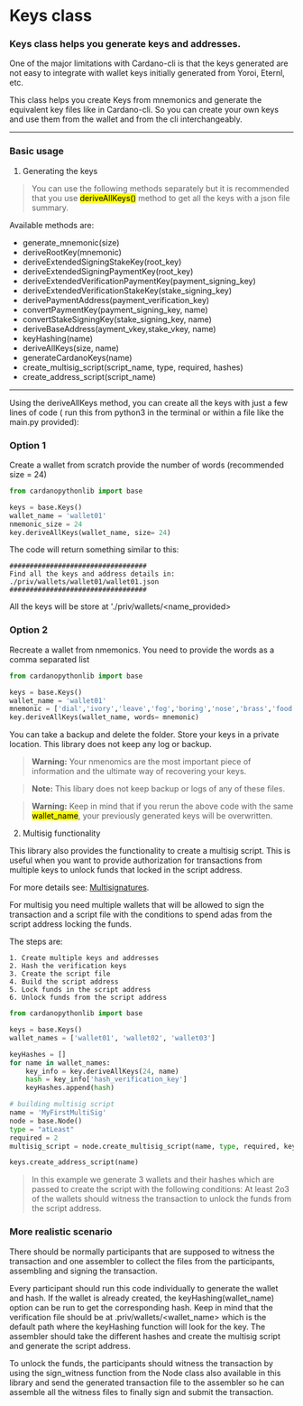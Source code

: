 # Keys class 

### Keys class helps you generate keys and addresses.
One of the major limitations with Cardano-cli is that the keys generated are not easy to integrate with wallet keys initially generated from Yoroi, Eternl, etc.

This class helps you create Keys from mnemonics and generate the equivalent key files like in Cardano-cli. So you can create your own keys and use them from the wallet and from the cli interchangeably.

***

### Basic usage

1. Generating the keys

> You can use the following methods separately but it is recommended that you use <mark>deriveAllKeys()</mark> method to get all the keys with a json file summary. 

Available methods are:

- generate_mnemonic(size)
- deriveRootKey(mnemonic)
- deriveExtendedSigningStakeKey(root_key)
- deriveExtendedSigningPaymentKey(root_key)
- deriveExtendedVerificationPaymentKey(payment_signing_key)
- deriveExtendedVerificationStakeKey(stake_signing_key)
- derivePaymentAddress(payment_verification_key)
- convertPaymentKey(payment_signing_key, name)
- convertStakeSigningKey(stake_signing_key, name)
- deriveBaseAddress(ayment_vkey,stake_vkey, name)
- keyHashing(name)
- deriveAllKeys(size, name)
- generateCardanoKeys(name)
- create_multisig_script(script_name, type, required, hashes)
- create_address_script(script_name)

***

Using the deriveAllKeys method, you can create all the keys with just a few lines of code ( run this from python3 in the terminal or within a file like the main.py provided): 

### Option 1

Create a wallet from scratch provide the number of words (recommended size = 24)

```python
from cardanopythonlib import base

keys = base.Keys()
wallet_name = 'wallet01'
nmemonic_size = 24
key.deriveAllKeys(wallet_name, size= 24)
```
The code will return something similar to this:

    ##################################
    Find all the keys and address details in: ./priv/wallets/wallet01/wallet01.json
    ##################################

All the keys will be store at './priv/wallets/<name_provided>

### Option 2

Recreate a wallet from nmemonics. You need to provide the words as a comma separated list

```python
from cardanopythonlib import base

keys = base.Keys()
wallet_name = 'wallet01'
mnemonic = ['dial','ivory','leave','fog','boring','nose','brass','food','kitchen','example','fame','expire','apart','game','pipe','ship','excite','sponsor','bread','place','beach','raven','prevent','stem']
key.deriveAllKeys(wallet_name, words= mnemonic)
```

You can take a backup and delete the folder. Store your keys in a private location. This library does not keep any log or backup.

>**Warning:** Your nmenomics are the most important piece of information and the ultimate way of recovering your keys.

>**Note:** This libary does not keep backup or logs of any of these files.

>**Warning:** Keep in mind that if you rerun the above code with the same <mark>wallet_name</mark>, your previously generated keys will be overwritten.  


2. Multisig functionality

This library also provides the functionality to create a multisig script. This is useful when you want to provide authorization for transactions from multiple keys to unlock funds that locked in the script address.

For more details see: [Multisignatures](https://github.com/input-output-hk/cardano-node/blob/c6b574229f76627a058a7e559599d2fc3f40575d/doc/reference/simple-scripts.md).

For multisig you need multiple wallets that will be allowed to sign the transaction and a script file with the conditions to spend adas from the script address locking the funds. 

The steps are:

    1. Create multiple keys and addresses
    2. Hash the verification keys
    3. Create the script file
    4. Build the script address
    5. Lock funds in the script address
    6. Unlock funds from the script address

```python
from cardanopythonlib import base

keys = base.Keys()
wallet_names = ['wallet01', 'wallet02', 'wallet03']

keyHashes = []
for name in wallet_names:
    key_info = key.deriveAllKeys(24, name)
    hash = key_info['hash_verification_key']
    keyHashes.append(hash)

# building multisig script
name = 'MyFirstMultiSig'
node = base.Node()
type = "atLeast"
required = 2
multisig_script = node.create_multisig_script(name, type, required, keyHashes)

keys.create_address_script(name)
```

> In this example we generate 3 wallets and their hashes which are passed to create the script with the following conditions: At least 2o3 of the wallets should witness the transaction to unlock the funds from the script address.

### More realistic scenario

There should be normally participants that are supposed to witness the transaction and one assembler to collect the files from the participants, assembling and signing the transaction.

Every participant should run this code individually to generate the wallet and hash. If the wallet is already created, the keyHashing(wallet_name) option can be run to get the corresponding hash. Keep in mind that the verification file should be at .priv/wallets/<wallet_name> which is the default path where the keyHashing function will look for the key. The assembler should take the different hashes and create the multisig script and generate the script address.

To unlock the funds, the participants should witness the transaction by using the sign_witness function from the Node class also available in this library and send the generated transaction file to the assembler so he can assemble all the witness files to finally sign and submit the transaction. 
